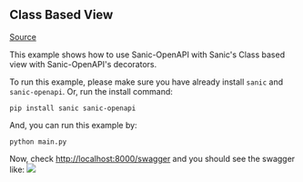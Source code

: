 ## Class Based View

[Source](https://github.com/huge-success/sanic-openapi/tree/master/examples/class_based_view)

This example shows how to use Sanic-OpenAPI with Sanic's Class based view with Sanic-OpenAPI's decorators.

To run this example, please make sure you have already install `sanic` and `sanic-openapi`.
Or, run the install command:

```shell
pip install sanic sanic-openapi
```

And, you can run this example by:

```shell
python main.py
```

Now, check <http://localhost:8000/swagger> and you should see the swagger like:
![](./swagger.png)
